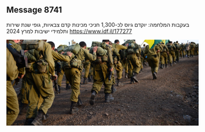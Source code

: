 ## Message 8741

בעקבות המלחמה:
יוקדם גיוס לכ-1,300 חניכי מכינות קדם צבאיות, גופי שנת שירות ותלמידי ישיבות למרץ 2024
https://www.idf.il/177277

![Photo](8741/8741_photo.jpg)
